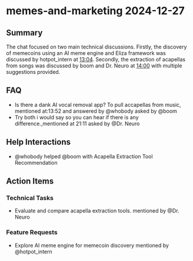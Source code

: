 # memes-and-marketing 2024-12-27

## Summary
The chat focused on two main technical discussions. Firstly, the discovery of memecoins using an AI meme engine and Eliza framework was discussed by hotpot_intern at [13:04](https://fxtwitter.com/vitaliselkins/status/1872636576238281196). Secondly, the extraction of acapellas from songs was discussed by boom and Dr. Neuro at [14:00](https://fxtwitter.com/@DrNeuro) with multiple suggestions provided.

## FAQ
- Is there a dank AI vocal removal app? To pull accapellas from music, mentioned at:13:52 and answered by @whobody asked by @boom
- Try both i would say so you can hear if there is any difference.,mentioned at 21:11 asked by @Dr. Neuro

## Help Interactions
- @whobody helped @boom with Acapella Extraction Tool Recommendation

## Action Items

### Technical Tasks
- Evaluate and compare acapella extraction tools. mentioned by @Dr. Neuro

### Feature Requests
- Explore AI meme engine for memecoin discovery mentioned by @hotpot_intern